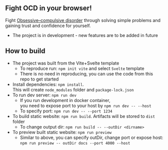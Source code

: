 ## Fight OCD in your browser!

Fight [Obsessive–compulsive disorder](https://en.wikipedia.org/wiki/Obsessive%E2%80%93compulsive_disorder) through solving simple problems and gaining trust and confidence for yourself.

* The project is in development - new features are to be added in future

## How to build
* The project was built from the Vite+Svelte template
    * To reproduce run: `npm init vite` and select `Svelte` template
    * There is no need in reproducing, you can use the code from this repo to get started
* Install dependencies: `npm install`.<br>
  This will create `node_modules` folder and `package-lock.json`
* To run dev server: `npm run dev`
    * If you run development in docker container,<br>
      you need to expose port to your host by `npm run dev -- --host`
    * To specify port: `npm run dev -- --port 1234`
* To build static website: `npm run build`. Artifacts will be stored to `dist` folder
    * To change output dir: `npm run build -- --outDir <dirname>`
* To preview built static website: `npm run preview`
    * Similar to above, you can specify outDir, change port or expose host:<br>
      `npm run preview -- outDir docs --port 4000 --host`
